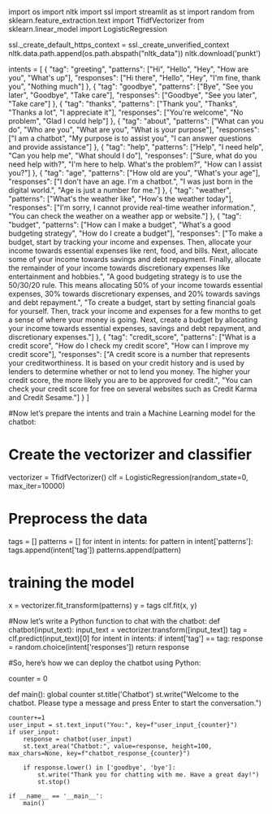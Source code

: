 import os
import nltk
import ssl
import streamlit as st
import random
from sklearn.feature_extraction.text import TfidfVectorizer
from sklearn.linear_model import LogisticRegression

ssl._create_default_https_context = ssl._create_unverified_context
nltk.data.path.append(os.path.abspath("nltk_data"))
nltk.download('punkt')

intents = [
    {
        "tag": "greeting",
        "patterns": ["Hi", "Hello", "Hey", "How are you", "What's up"],
        "responses": ["Hi there", "Hello", "Hey", "I'm fine, thank you", "Nothing much"]
    },
    {
        "tag": "goodbye",
        "patterns": ["Bye", "See you later", "Goodbye", "Take care"],
        "responses": ["Goodbye", "See you later", "Take care"]
    },
    {
        "tag": "thanks",
        "patterns": ["Thank you", "Thanks", "Thanks a lot", "I appreciate it"],
        "responses": ["You're welcome", "No problem", "Glad I could help"]
    },
    {
        "tag": "about",
        "patterns": ["What can you do", "Who are you", "What are you", "What is your purpose"],
        "responses": ["I am a chatbot", "My purpose is to assist you", "I can answer questions and provide assistance"]
    },
    {
        "tag": "help",
        "patterns": ["Help", "I need help", "Can you help me", "What should I do"],
        "responses": ["Sure, what do you need help with?", "I'm here to help. What's the problem?", "How can I assist you?"]
    },
    {
        "tag": "age",
        "patterns": ["How old are you", "What's your age"],
        "responses": ["I don't have an age. I'm a chatbot.", "I was just born in the digital world.", "Age is just a number for me."]
    },
    {
        "tag": "weather",
        "patterns": ["What's the weather like", "How's the weather today"],
        "responses": ["I'm sorry, I cannot provide real-time weather information.", "You can check the weather on a weather app or website."]
    },
    {
        "tag": "budget",
        "patterns": ["How can I make a budget", "What's a good budgeting strategy", "How do I create a budget"],
        "responses": ["To make a budget, start by tracking your income and expenses. Then, allocate your income towards essential expenses like rent, food, and bills. Next, allocate some of your income towards savings and debt repayment. Finally, allocate the remainder of your income towards discretionary expenses like entertainment and hobbies.", "A good budgeting strategy is to use the 50/30/20 rule. This means allocating 50% of your income towards essential expenses, 30% towards discretionary expenses, and 20% towards savings and debt repayment.", "To create a budget, start by setting financial goals for yourself. Then, track your income and expenses for a few months to get a sense of where your money is going. Next, create a budget by allocating your income towards essential expenses, savings and debt repayment, and discretionary expenses."]
    },
    {
        "tag": "credit_score",
        "patterns": ["What is a credit score", "How do I check my credit score", "How can I improve my credit score"],
        "responses": ["A credit score is a number that represents your creditworthiness. It is based on your credit history and is used by lenders to determine whether or not to lend you money. The higher your credit score, the more likely you are to be approved for credit.", "You can check your credit score for free on several websites such as Credit Karma and Credit Sesame."]
    }
]

#Now let’s prepare the intents and train a Machine Learning model for the chatbot:
# Create the vectorizer and classifier
vectorizer = TfidfVectorizer()
clf = LogisticRegression(random_state=0, max_iter=10000)

# Preprocess the data
tags = []
patterns = []
for intent in intents:
    for pattern in intent['patterns']:
        tags.append(intent['tag'])
        patterns.append(pattern)

# training the model
x = vectorizer.fit_transform(patterns)
y = tags
clf.fit(x, y)

#Now let’s write a Python function to chat with the chatbot:
def chatbot(input_text):
    input_text = vectorizer.transform([input_text])
    tag = clf.predict(input_text)[0]
    for intent in intents:
        if intent['tag'] == tag:
            response = random.choice(intent['responses'])
            return response

#So, here’s how we can deploy the chatbot using Python:

counter = 0

def main():
    global counter
    st.title('Chatbot')
    st.write("Welcome to the chatbot. Please type a message and press Enter to start the conversation.")

    counter+=1
    user_input = st.text_input("You:", key=f"user_input_{counter}")
    if user_input:
        response = chatbot(user_input)
        st.text_area("Chatbot:", value=response, height=100, max_chars=None, key=f"chatbot_response_{counter}")

        if response.lower() in ['goodbye', 'bye']:
            st.write("Thank you for chatting with me. Have a great day!")
            st.stop()

    if __name__ == '__main__':
        main()



